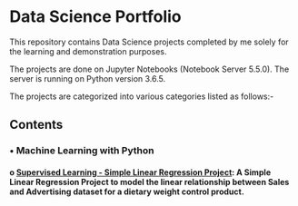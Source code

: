 # Data Science Portfolio

This repository contains Data Science projects completed by me solely for the learning and demonstration purposes. 

The projects are done on Jupyter Notebooks (Notebook Server 5.5.0). The server is running on Python version 3.6.5.

The projects are categorized into various categories listed as follows:- 

  ## Contents
 
   ### •	Machine Learning with Python
  
   #### o [Supervised Learning - Simple Linear Regression Project](https://github.com/pb111/data-science-portfolio/blob/master/SLR%20Project.ipynb): A Simple Linear Regression Project to model the linear relationship between Sales and Advertising dataset for a dietary weight control product.


